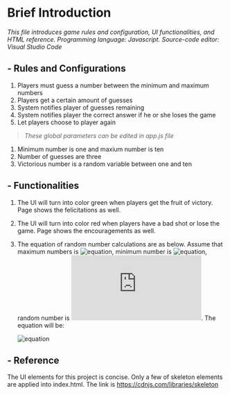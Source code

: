 # Brief Introduction 
*This file introduces game rules and configuration, UI functionalities, and HTML reference. Programming language: Javascript. Source-code editor: Visual Studio Code*

## - Rules and Configurations 
1. Players must guess a number between the minimum and maximum numbers
2. Players get a certain amount of guesses
3. System notifies player of guesses remaining
4. System notifies player the correct answer if he or she loses the game
5. Let players choose to player again

> *These global parameters can be edited in app.js file*
1. Minimum number is one and maxium number is ten 
2. Number of guesses are three
3. Victorious number is a random variable between one and ten

## - Functionalities 
1. The UI will turn into color green when players get the fruit of victory. Page shows the felicitations as well.
2. The UI will turn into color red when players have a bad shot or lose the game. Page shows the encouragements as well. 
3. The equation of random number calculations are as below.
Assume that maximum numbers is ![equation](https://latex.codecogs.com/gif.latex?\gamma), minimum number is ![equation](https://latex.codecogs.com/png.latex?\delta), random number is ![equation](https://latex.codecogs.com/png.latex?x). The equation will be:

   ![equation](https://latex.codecogs.com/png.latex?\bg_white&space;Math.floor(Math.random()*(\gamma-\delta&space;&plus;&space;1)&space;&plus;&space;\delta))

## - Reference 
The UI elements for this project is concise. Only a few of skeleton elements are applied into index.html. The link is https://cdnjs.com/libraries/skeleton  

